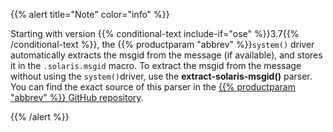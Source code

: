 ---
---
<!-- DISCLAIMER: This file is based on the syslog-ng Open Source Edition documentation https://github.com/balabit/syslog-ng-ose-guides/commit/2f4a52ee61d1ea9ad27cb4f3168b95408fddfdf2 and is used under the terms of The syslog-ng Open Source Edition Documentation License. The file has been modified by Axoflow. -->
{{% alert title="Note" color="info" %}}

Starting with version {{% conditional-text include-if="ose" %}}3.7{{% /conditional-text %}}, the {{% productparam "abbrev" %}}`system()` driver automatically extracts the msgid from the message (if available), and stores it in the `.solaris.msgid` macro. To extract the msgid from the message without using the `system()`driver, use the **extract-solaris-msgid()** parser. You can find the exact source of this parser in the [{{% productparam "abbrev" %}} GitHub repository](https://github.com/syslog-ng/syslog-ng/blob/master/scl/solaris/plugin.conf).

{{% /alert %}}
